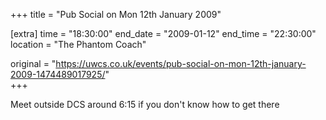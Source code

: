 +++
title = "Pub Social on Mon 12th January 2009"

[extra]
time = "18:30:00"
end_date = "2009-01-12"
end_time = "22:30:00"
location = "The Phantom Coach"

original = "https://uwcs.co.uk/events/pub-social-on-mon-12th-january-2009-1474489017925/"    
+++

Meet outside DCS around 6:15 if you don't know how to get there

